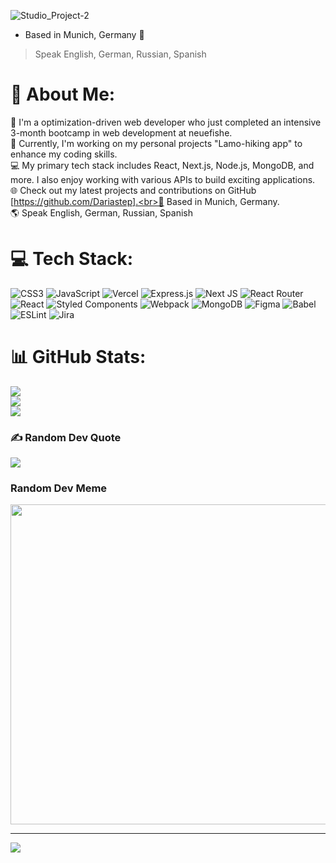 ![Studio_Project-2](https://user-images.githubusercontent.com/123622878/234026269-b29e4a9f-7745-4303-b994-dbd2bb60078d.jpeg)

- Based in Munich, Germany 🥨
>Speak English, German, Russian, Spanish
# 💫 About Me:
🚀  I'm a optimization-driven web developer who just completed an intensive 3-month bootcamp in web development at neuefishe. <br>🥳 Currently, I'm working on my personal projects "Lamo-hiking app" to enhance my coding skills.<br>💻 My primary tech stack includes React, Next.js, Node.js, MongoDB, and more. I also enjoy working with various APIs to build exciting applications.<br>🌐 Check out my latest projects and contributions on GitHub [https://github.com/Dariastep].<br>🥨 Based in Munich, Germany.<br>🌎 Speak English, German, Russian, Spanish

# 💻 Tech Stack:
![CSS3](https://img.shields.io/badge/css3-%231572B6.svg?style=flat&logo=css3&logoColor=white) ![JavaScript](https://img.shields.io/badge/javascript-%23323330.svg?style=flat&logo=javascript&logoColor=%23F7DF1E) ![Vercel](https://img.shields.io/badge/vercel-%23000000.svg?style=flat&logo=vercel&logoColor=white) ![Express.js](https://img.shields.io/badge/express.js-%23404d59.svg?style=flat&logo=express&logoColor=%2361DAFB) ![Next JS](https://img.shields.io/badge/Next-black?style=flat&logo=next.js&logoColor=white) ![React Router](https://img.shields.io/badge/React_Router-CA4245?style=flat&logo=react-router&logoColor=white) ![React](https://img.shields.io/badge/react-%2320232a.svg?style=flat&logo=react&logoColor=%2361DAFB) ![Styled Components](https://img.shields.io/badge/styled--components-DB7093?style=flat&logo=styled-components&logoColor=white) ![Webpack](https://img.shields.io/badge/webpack-%238DD6F9.svg?style=flat&logo=webpack&logoColor=black) ![MongoDB](https://img.shields.io/badge/MongoDB-%234ea94b.svg?style=flat&logo=mongodb&logoColor=white) 	![Figma](https://img.shields.io/badge/figma-%23F24E1E.svg?style=flat&logo=figma&logoColor=white) ![Babel](https://img.shields.io/badge/Babel-F9DC3e?style=flat&logo=babel&logoColor=black) ![ESLint](https://img.shields.io/badge/ESLint-4B3263?style=flat&logo=eslint&logoColor=white) ![Jira](https://img.shields.io/badge/jira-%230A0FFF.svg?style=flat&logo=jira&logoColor=white)

# 📊 GitHub Stats:
![](https://github-readme-stats.vercel.app/api?username=dariastep&theme=vue&hide_border=false&include_all_commits=false&count_private=false)<br/>
![](https://github-readme-streak-stats.herokuapp.com/?user=dariastep&theme=vue&hide_border=false)<br/>
![](https://github-readme-stats.vercel.app/api/top-langs/?username=dariastep&theme=vue&hide_border=false&include_all_commits=false&count_private=false&layout=compact)

### ✍️ Random Dev Quote
![](https://quotes-github-readme.vercel.app/api?type=horizontal&theme=light)

### Random Dev Meme
<img src="https://rm.up.railway.app/" width="512px"/>

---
[![](https://visitcount.itsvg.in/api?id=dariastep&icon=1&color=1)](https://visitcount.itsvg.in)

